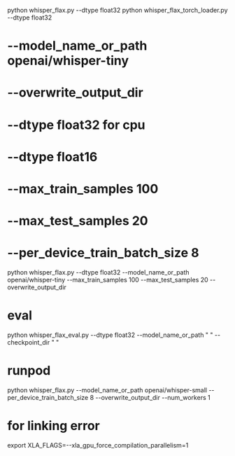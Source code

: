 python whisper_flax.py --dtype float32 
python whisper_flax_torch_loader.py --dtype float32 
# --model_name_or_path openai/whisper-tiny
# --overwrite_output_dir
# --dtype float32 for cpu
# --dtype float16
# --max_train_samples 100
# --max_test_samples 20
# --per_device_train_batch_size 8

python whisper_flax.py --dtype float32 --model_name_or_path openai/whisper-tiny --max_train_samples 100 --max_test_samples 20 --overwrite_output_dir

# eval
python whisper_flax_eval.py --dtype float32 --model_name_or_path " " --checkpoint_dir " "


# runpod
python whisper_flax.py --model_name_or_path openai/whisper-small --per_device_train_batch_size 8 --overwrite_output_dir --num_workers 1

# for linking error
export XLA_FLAGS=--xla_gpu_force_compilation_parallelism=1 

